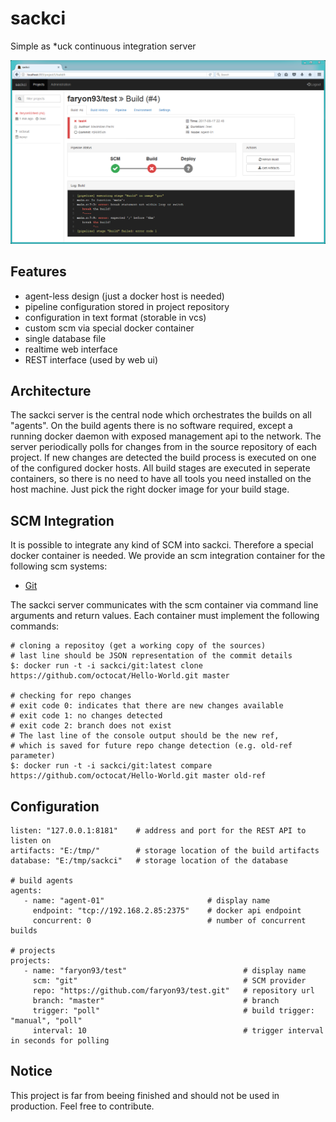 # sackci
Simple as *uck continuous integration server

![Screenshot of webinterface](doc/webinterface.png)

## Features
- agent-less design (just a docker host is needed)
- pipeline configuration stored in project repository
- configuration in text format (storable in vcs)
- custom scm via special docker container
- single database file
- realtime web interface
- REST interface (used by web ui)

## Architecture
The sackci server is the central node which orchestrates the builds on all "agents". On the build agents there is no software required, except a running docker daemon with exposed management api to the network.
The server periodically polls for changes from in the source repository of each project. If new changes are detected the build process is executed on one of the configured docker hosts.
All build stages are executed in seperate containers, so there is no need to have all tools you need installed on the host machine. Just pick the right docker image for your build stage.

## SCM Integration
It is possible to integrate any kind of SCM into sackci. Therefore a special docker container is needed. We provide an scm integration container for the following scm systems:

- [Git](https://github.com/faryon93/sackci-git)

The sackci server communicates with the scm container via command line arguments and return values. Each container must implement the following commands:

```
# cloning a repositoy (get a working copy of the sources)
# last line should be JSON representation of the commit details
$: docker run -t -i sackci/git:latest clone https://github.com/octocat/Hello-World.git master

# checking for repo changes
# exit code 0: indicates that there are new changes available
# exit code 1: no changes detected
# exit code 2: branch does not exist
# The last line of the console output should be the new ref,
# which is saved for future repo change detection (e.g. old-ref parameter)
$: docker run -t -i sackci/git:latest compare https://github.com/octocat/Hello-World.git master old-ref
```

## Configuration
```
listen: "127.0.0.1:8181"    # address and port for the REST API to listen on
artifacts: "E:/tmp/"        # storage location of the build artifacts
database: "E:/tmp/sackci"   # storage location of the database

# build agents
agents:
   - name: "agent-01"                       # display name
     endpoint: "tcp://192.168.2.85:2375"    # docker api endpoint
     concurrent: 0                          # number of concurrent builds

# projects
projects:
   - name: "faryon93/test"                          # display name
     scm: "git"                                     # SCM provider
     repo: "https://github.com/faryon93/test.git"   # repository url
     branch: "master"                               # branch
     trigger: "poll"                                # build trigger: "manual", "poll"
     interval: 10                                   # trigger interval in seconds for polling
```

## Notice
This project is far from beeing finished and should not be used in production. Feel free to contribute.
